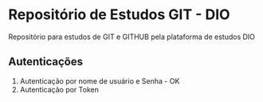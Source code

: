 # Repositório de Estudos GIT - DIO
Repositório para estudos de GIT e GITHUB pela plataforma de estudos DIO

## Autenticações
  1. Autenticação por nome de usuário e Senha - OK
  2. Autenticação por Token
